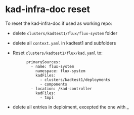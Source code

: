 
# kad-infra-doc reset

To reset the kad-infra-doc if used as working repo:

- delete `clusters/kadtest1/flux/flux-system` folder
- delete all `context.yaml` in kadtest1 and subfolders

- Reset `clusters/kadtest1/flux/kad.yaml` to:

    ```
          primarySources:
            - name: flux-system
              namespace: flux-system
              kadFiles:
                - clusters/kadtest1/deployments
                - components
            - location: /kad-controller
              kadFiles:
                - tmpl
    
    ```
- delete all entries in deploiment, excepted the one with _